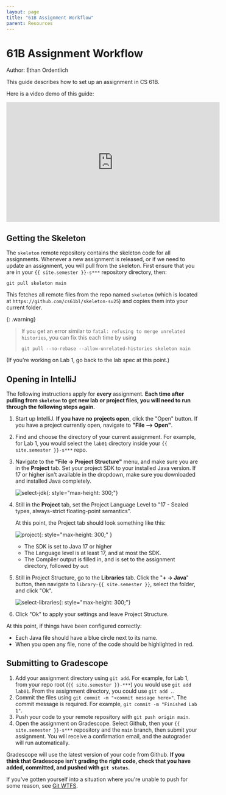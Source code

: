 ```yaml
---
layout: page
title: "61B Assignment Workflow"
parent: Resources
---
```


# 61B Assignment Workflow

Author: Ethan Ordentlich

This guide describes how to set up an assignment in CS 61B.

Here is a video demo of this guide:

<iframe width="560" height="315" src="https://www.youtube.com/embed/tABtNcN5y0A?si=h46RTr6yVPbLnB59" title="YouTube video player" frameborder="0" allow="accelerometer; autoplay; clipboard-write; encrypted-media; gyroscope; picture-in-picture; web-share" referrerpolicy="strict-origin-when-cross-origin" allowfullscreen></iframe>


## Getting the Skeleton

The `skeleton` remote repository contains the skeleton code for all assignments. Whenever a new assignment is released, or if we need to update an assignment, you will pull from the skeleton. First ensure that you are in your `{{ site.semester }}-s***` repository directory, then:

```shell
git pull skeleton main
```

This fetches all remote files from the repo named `skeleton` (which is located at `https://github.com/cs61bl/skeleton-su25`) and copies them into your current folder.

{: .warning}
> If you get an error similar to `fatal: refusing to merge unrelated histories`,
> you can fix this each time by using
> 
> ```shell
> git pull --no-rebase --allow-unrelated-histories skeleton main
> ```

(If you're working on Lab 1, go back to the lab spec at this point.)


## Opening in IntelliJ

The following instructions apply for **every** assignment. **Each time after pulling from `skeleton` to get new lab or project files, you will need to run through the following steps again.**

1. Start up IntelliJ. **If you have no projects open**, click the "Open" button. If you have a project currently open, navigate to **"File --> Open"**.

2. Find and choose the directory of your current assignment. For example, for Lab 1, you would select the `lab01` directory inside your `{{ site.semester }}-s***` repo.

3. Navigate to the **"File -> Project Structure"** menu, and make sure you are in the **Project** tab. Set your project SDK to your installed Java version. If 17 or higher isn't available in the dropdown, make sure you downloaded and installed Java completely.

   ![select-jdk](../assignment-workflow-img/select_jdk.png){: style="max-height: 300;"}

4. Still in the **Project** tab, set the Project Language Level to "17 - Sealed types, always-strict floating-point semantics".

   At this point, the Project tab should look something like this:

   ![project](../assignment-workflow-img/project_structure_settings.png){: style="max-height: 300;" }

   - The SDK is set to Java 17 or higher
   - The Language level is at least 17, and at most the SDK.
   - The Compiler output is filled in, and is set to the assignment directory, followed by `out`

5. Still in Project Structure, go to the **Libraries** tab. Click the "**+ -> Java**" button, then navigate to `library-{{ site.semester }}`, select the folder, and click "Ok".

   ![select-libraries](../assignment-workflow-img/select_libraries.png){: style="max-height: 300;"}

6. Click "Ok" to apply your settings and leave Project Structure.

At this point, if things have been configured correctly:

- Each Java file should have a blue circle next to its name.
- When you open any file, none of the code should be highlighted in red.


## Submitting to Gradescope

1.  Add your assignment directory using `git add`. For example, for Lab 1, from your repo root (`{{ site.semester }}-***`) you would use `git add lab01`. From the assignment directory, you could use `git add .`.
2.  Commit the files using `git commit -m "<commit message here>"`. The commit message is required. For example, `git commit -m "Finished Lab 1"`.
3.  Push your code to your remote repository with `git push origin main`.
1.  Open the assignment on Gradescope. Select Github, then your `{{ site.semester }}-s***` repository and the `main` branch, then submit your assignment. You will receive a confirmation email, and the autograder will run automatically.

Gradescope will use the latest version of your code from Github. **If you think that Gradescope isn't grading the right code, check that you have added, committed, and pushed with `git status`.**

If you've gotten yourself into a situation where you're unable to push for some reason, see [Git WTFS](../../troubleshooting/git-wtfs).